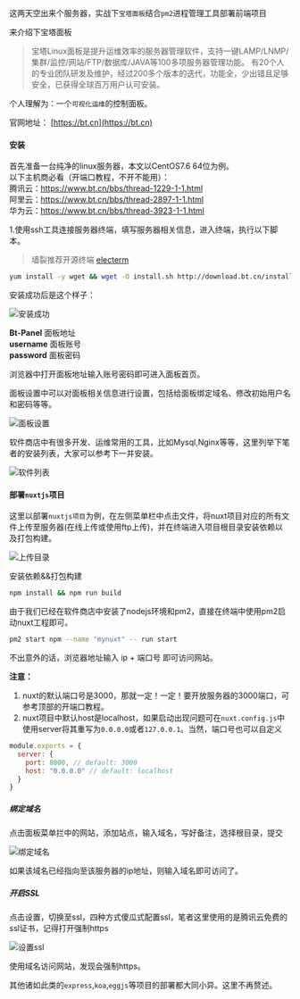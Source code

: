 这两天空出来个服务器，实战下`宝塔面板`结合`pm2`进程管理工具部署前端项目

来介绍下宝塔面板  
> 宝塔Linux面板是提升运维效率的服务器管理软件，支持一键LAMP/LNMP/集群/监控/网站/FTP/数据库/JAVA等100多项服务器管理功能。
有20个人的专业团队研发及维护，经过200多个版本的迭代，功能全，少出错且足够安全，已获得全球百万用户认可安装。  

个人理解为：一个`可视化运维`的控制面板。  

官网地址： [https://bt.cn](https://bt.cn)  

#### 安装
首先准备一台纯净的linux服务器，本文以CentOS7.6 64位为例。  
以下主机商必看（开端口教程，不开不能用）：  
腾讯云：https://www.bt.cn/bbs/thread-1229-1-1.html  
阿里云：https://www.bt.cn/bbs/thread-2897-1-1.html  
华为云：https://www.bt.cn/bbs/thread-3923-1-1.html

1.使用ssh工具连接服务器终端，填写服务器相关信息，进入终端，执行以下脚本。

> 墙裂推荐开源终端 [electerm](https://github.com/electerm/electerm)

```bash
yum install -y wget && wget -O install.sh http://download.bt.cn/install/install_6.0.sh && sh install.sh
```
安装成功后是这个样子：  

![安装成功](https://static.iiter.cn/article/9507acf7acee77679ab9ca3a42cdee84.png)  


**Bt-Panel**  面板地址  
**username**  面板账号  
**password**  面板密码  

浏览器中打开面板地址输入账号密码即可进入面板首页。

面板设置中可以对面板相关信息进行设置，包括给面板绑定域名、修改初始用户名和密码等等。

![面板设置](https://static.iiter.cn/article/f17905147afbc6ea14038f79b1ad506b.png)

软件商店中有很多开发、运维常用的工具，比如Mysql,Nginx等等，这里列举下笔者的安装列表，大家可以参考下一并安装。

![软件列表](https://static.iiter.cn/article/10802b46aa33386abbb3bfce587b2ed7.png)

#### 部署`nuxtjs`项目

这里以部署`nuxtjs项目`为例，在左侧菜单栏中点击文件，将nuxt项目对应的所有文件上传至服务器(在线上传或使用ftp上传)，并在终端进入项目根目录安装依赖以及打包构建。  

![上传目录](https://static.iiter.cn/article/fe540956b7a34fc0283523ef589d76a3.png)

安装依赖&&打包构建  

```bash
npm install && npm run build
```

由于我们已经在软件商店中安装了nodejs环境和pm2，直接在终端中使用pm2启动nuxt工程即可。

```bash
pm2 start npm --name "mynuxt" -- run start
```

不出意外的话，浏览器地址输入 ip + 端口号 即可访问网站。

**注意：**
1. nuxt的默认端口号是3000，那就一定！一定！要开放服务器的3000端口，可参考顶部的开端口教程。
2. nuxt项目中默认host是localhost，如果启动出现问题可在`nuxt.config.js`中使用server将其重写为`0.0.0.0`或者`127.0.0.1`。当然，端口号也可以自定义

```js
module.exports = {
  server: {
    port: 8000, // default: 3000
    host: "0.0.0.0" // default: localhost
  }
}
```
##### 绑定域名
点击面板菜单拦中的网站，添加站点，输入域名，写好备注，选择根目录，提交

![绑定域名](https://static.iiter.cn/article/72a2725e289f91d3e9bd66c4b64d5a4d.png)

如果该域名已经指向至该服务器的ip地址，则输入域名即可访问了。

##### 开启SSL

点击设置，切换至ssl，四种方式傻瓜式配置ssl，笔者这里使用的是腾讯云免费的ssl证书，记得打开强制https

![设置ssl](https://static.iiter.cn/article/07c85c285905230cd74066fc4c72e264.png)

使用域名访问网站，发现会强制https。

其他诸如此类的`express`,`koa`,`eggjs`等项目的部署都大同小异。这里不再赘述。